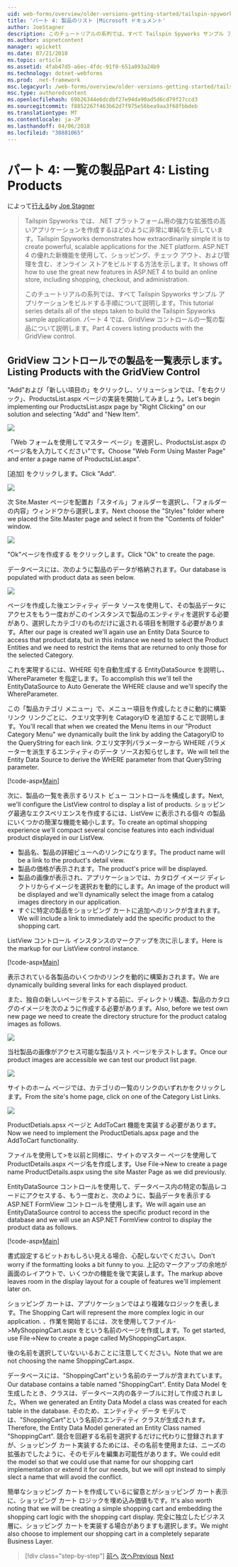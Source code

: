 ```yaml
---
uid: web-forms/overview/older-versions-getting-started/tailspin-spyworks/tailspin-spyworks-part-4
title: 'パート 4: 製品のリスト |Microsoft ドキュメント'
author: JoeStagner
description: このチュートリアルの系列では、すべて Tailspin Spyworks サンプル アプリケーションをビルドする手順について説明します。 パート 4 カバーが GridView contr. で製品を一覧表示する.
ms.author: aspnetcontent
manager: wpickett
ms.date: 07/21/2010
ms.topic: article
ms.assetid: 4fab47d5-a6ec-4fdc-91f0-651a093a24b9
ms.technology: dotnet-webforms
ms.prod: .net-framework
msc.legacyurl: /web-forms/overview/older-versions-getting-started/tailspin-spyworks/tailspin-spyworks-part-4
msc.type: authoredcontent
ms.openlocfilehash: 69b26344e6dcdbf27e94da90ad5d6cd79f27ccd3
ms.sourcegitcommit: f8852267f463b62d7f975e56bea9aa3f68fbbdeb
ms.translationtype: MT
ms.contentlocale: ja-JP
ms.lasthandoff: 04/06/2018
ms.locfileid: "30881065"
---
```

<a name="part-4-listing-products"></a><span data-ttu-id="8658a-104">パート 4: 一覧の製品</span><span class="sxs-lookup"><span data-stu-id="8658a-104">Part 4: Listing Products</span></span>
====================
<span data-ttu-id="8658a-105">によって[行える](https://github.com/JoeStagner)</span><span class="sxs-lookup"><span data-stu-id="8658a-105">by [Joe Stagner](https://github.com/JoeStagner)</span></span>

> <span data-ttu-id="8658a-106">Tailspin Spyworks では、.NET プラットフォーム用の強力な拡張性の高いアプリケーションを作成するはどのように非常に単純なを示しています。</span><span class="sxs-lookup"><span data-stu-id="8658a-106">Tailspin Spyworks demonstrates how extraordinarily simple it is to create powerful, scalable applications for the .NET platform.</span></span> <span data-ttu-id="8658a-107">ASP.NET 4 の優れた新機能を使用して、ショッピング、チェック アウト、および管理を含む、オンライン ストアをビルドする方法を示します。</span><span class="sxs-lookup"><span data-stu-id="8658a-107">It shows off how to use the great new features in ASP.NET 4 to build an online store, including shopping, checkout, and administration.</span></span>
> 
> <span data-ttu-id="8658a-108">このチュートリアルの系列では、すべて Tailspin Spyworks サンプル アプリケーションをビルドする手順について説明します。</span><span class="sxs-lookup"><span data-stu-id="8658a-108">This tutorial series details all of the steps taken to build the Tailspin Spyworks sample application.</span></span> <span data-ttu-id="8658a-109">パート 4 では、GridView コントロールの一覧の製品について説明します。</span><span class="sxs-lookup"><span data-stu-id="8658a-109">Part 4 covers listing products with the GridView control.</span></span>


## <a id="_Toc260221670"></a>  <span data-ttu-id="8658a-110">GridView コントロールでの製品を一覧表示します。</span><span class="sxs-lookup"><span data-stu-id="8658a-110">Listing Products with the GridView Control</span></span>

<span data-ttu-id="8658a-111">"Add"および「新しい項目の」をクリックし、ソリューションでは、「を右クリック」、ProductsList.aspx ページの実装を開始してみましょう。</span><span class="sxs-lookup"><span data-stu-id="8658a-111">Let's begin implementing our ProductsList.aspx page by "Right Clicking" on our solution and selecting "Add" and "New Item".</span></span>

![](tailspin-spyworks-part-4/_static/image1.jpg)

<span data-ttu-id="8658a-112">「Web フォームを使用してマスター ページ」を選択し、ProductsList.aspx のページ名を入力してください"です。</span><span class="sxs-lookup"><span data-stu-id="8658a-112">Choose "Web Form Using Master Page" and enter a page name of ProductsList.aspx".</span></span>

<span data-ttu-id="8658a-113">[追加] をクリックします。</span><span class="sxs-lookup"><span data-stu-id="8658a-113">Click "Add".</span></span>

![](tailspin-spyworks-part-4/_static/image2.jpg)

<span data-ttu-id="8658a-114">次 Site.Master ページを配置お「スタイル」フォルダーを選択し、「フォルダーの内容」ウィンドウから選択します。</span><span class="sxs-lookup"><span data-stu-id="8658a-114">Next choose the "Styles" folder where we placed the Site.Master page and select it from the "Contents of folder" window.</span></span>

![](tailspin-spyworks-part-4/_static/image3.jpg)

<span data-ttu-id="8658a-115">"Ok"ページを作成する をクリックします。</span><span class="sxs-lookup"><span data-stu-id="8658a-115">Click "Ok" to create the page.</span></span>

<span data-ttu-id="8658a-116">データベースには、次のように製品のデータが格納されます。</span><span class="sxs-lookup"><span data-stu-id="8658a-116">Our database is populated with product data as seen below.</span></span>

![](tailspin-spyworks-part-4/_static/image4.jpg)

<span data-ttu-id="8658a-117">ページを作成した後エンティティ データ ソースを使用して、その製品データにアクセスをもう一度おがこのインスタンスで製品のエンティティを選択する必要があり、選択したカテゴリのものだけに返される項目を制限する必要があります。</span><span class="sxs-lookup"><span data-stu-id="8658a-117">After our page is created we'll again use an Entity Data Source to access that product data, but in this instance we need to select the Product Entities and we need to restrict the items that are returned to only those for the selected Category.</span></span>

<span data-ttu-id="8658a-118">これを実現するには、WHERE 句を自動生成する EntityDataSource を説明し、WhereParameter を指定します。</span><span class="sxs-lookup"><span data-stu-id="8658a-118">To accomplish this we'll tell the EntityDataSource to Auto Generate the WHERE clause and we'll specify the WhereParameter.</span></span>

<span data-ttu-id="8658a-119">この「製品カテゴリ メニュー」で、メニュー項目を作成したときに動的に構築リンク リンクごとに、クエリ文字列を CatagoryID を追加することで説明します。</span><span class="sxs-lookup"><span data-stu-id="8658a-119">You'll recall that when we created the Menu Items in our "Product Category Menu" we dynamically built the link by adding the CatagoryID to the QueryString for each link.</span></span> <span data-ttu-id="8658a-120">クエリ文字列パラメーターから WHERE パラメーターを派生するエンティティのデータ ソースお知らせします。</span><span class="sxs-lookup"><span data-stu-id="8658a-120">We will tell the Entity Data Source to derive the WHERE parameter from that QueryString parameter.</span></span>

[!code-aspx[Main](tailspin-spyworks-part-4/samples/sample1.aspx)]

<span data-ttu-id="8658a-121">次に、製品の一覧を表示するリスト ビュー コントロールを構成します。</span><span class="sxs-lookup"><span data-stu-id="8658a-121">Next, we'll configure the ListView control to display a list of products.</span></span> <span data-ttu-id="8658a-122">ショッピング最適なエクスペリエンスを作成するには、ListVew に表示される個々 の製品にいくつかの簡潔な機能を縮小します。</span><span class="sxs-lookup"><span data-stu-id="8658a-122">To create an optimal shopping experience we'll compact several concise features into each individual product displayed in our ListVew.</span></span>

- <span data-ttu-id="8658a-123">製品名、製品の詳細ビューへのリンクになります。</span><span class="sxs-lookup"><span data-stu-id="8658a-123">The product name will be a link to the product's detail view.</span></span>
- <span data-ttu-id="8658a-124">製品の価格が表示されます。</span><span class="sxs-lookup"><span data-stu-id="8658a-124">The product's price will be displayed.</span></span>
- <span data-ttu-id="8658a-125">製品の画像が表示され、アプリケーションでは、カタログ イメージ ディレクトリからイメージを選択おを動的にします。</span><span class="sxs-lookup"><span data-stu-id="8658a-125">An image of the product will be displayed and we'll dynamically select the image from a catalog images directory in our application.</span></span>
- <span data-ttu-id="8658a-126">すぐに特定の製品をショッピング カートに追加へのリンクが含まれます。</span><span class="sxs-lookup"><span data-stu-id="8658a-126">We will include a link to immediately add the specific product to the shopping cart.</span></span>

<span data-ttu-id="8658a-127">ListView コントロール インスタンスのマークアップを次に示します。</span><span class="sxs-lookup"><span data-stu-id="8658a-127">Here is the markup for our ListView control instance.</span></span>

[!code-aspx[Main](tailspin-spyworks-part-4/samples/sample2.aspx)]

<span data-ttu-id="8658a-128">表示されている各製品のいくつかのリンクを動的に構築おされます。</span><span class="sxs-lookup"><span data-stu-id="8658a-128">We are dynamically building several links for each displayed product.</span></span>

<span data-ttu-id="8658a-129">また、独自の新しいページをテストする前に、ディレクトリ構造、製品のカタログのイメージを次のように作成する必要があります。</span><span class="sxs-lookup"><span data-stu-id="8658a-129">Also, before we test own new page we need to create the directory structure for the product catalog images as follows.</span></span>

![](tailspin-spyworks-part-4/_static/image1.png)

<span data-ttu-id="8658a-130">当社製品の画像がアクセス可能な製品リスト ページをテストします。</span><span class="sxs-lookup"><span data-stu-id="8658a-130">Once our product images are accessible we can test our product list page.</span></span>

![](tailspin-spyworks-part-4/_static/image5.jpg)

<span data-ttu-id="8658a-131">サイトのホーム ページでは、カテゴリの一覧のリンクのいずれかをクリックします。</span><span class="sxs-lookup"><span data-stu-id="8658a-131">From the site's home page, click on one of the Category List Links.</span></span>

![](tailspin-spyworks-part-4/_static/image6.jpg)

<span data-ttu-id="8658a-132">ProductDetials.apsx ページと AddToCart 機能を実装する必要があります。</span><span class="sxs-lookup"><span data-stu-id="8658a-132">Now we need to implement the ProductDetials.apsx page and the AddToCart functionality.</span></span>

<span data-ttu-id="8658a-133">ファイルを使用して&gt;を以前と同様に、サイトのマスター ページを使用して ProductDetails.aspx ページ名を作成します。</span><span class="sxs-lookup"><span data-stu-id="8658a-133">Use File-&gt;New to create a page name ProductDetails.aspx using the site Master Page as we did previously.</span></span>

<span data-ttu-id="8658a-134">EntityDataSource コントロールを使用して、データベース内の特定の製品レコードにアクセスする、もう一度おと、次のように、製品データを表示する ASP.NET FormView コントロールを使用します。</span><span class="sxs-lookup"><span data-stu-id="8658a-134">We will again use an EntityDataSource control to access the specific product record in the database and we will use an ASP.NET FormView control to display the product data as follows.</span></span>

[!code-aspx[Main](tailspin-spyworks-part-4/samples/sample3.aspx)]

<span data-ttu-id="8658a-135">書式設定するビットおもしろい見える場合、心配しないでください。</span><span class="sxs-lookup"><span data-stu-id="8658a-135">Don't worry if the formatting looks a bit funny to you.</span></span> <span data-ttu-id="8658a-136">上記のマークアップの余地が画面のレイアウトで、いくつかの機能を後で実装します。</span><span class="sxs-lookup"><span data-stu-id="8658a-136">The markup above leaves room in the display layout for a couple of features we'll implement later on.</span></span>

<span data-ttu-id="8658a-137">ショッピング カートは、アプリケーションではより複雑なロジックを表します。</span><span class="sxs-lookup"><span data-stu-id="8658a-137">The Shopping Cart will represent the more complex logic in our application.</span></span> <span data-ttu-id="8658a-138">、作業を開始するには、次を使用してファイル-&gt;MyShoppingCart.aspx をという名前のページを作成します。</span><span class="sxs-lookup"><span data-stu-id="8658a-138">To get started, use File-&gt;New to create a page called MyShoppingCart.aspx.</span></span>

<span data-ttu-id="8658a-139">後の名前を選択していないいるおことに注意してください。</span><span class="sxs-lookup"><span data-stu-id="8658a-139">Note that we are not choosing the name ShoppingCart.aspx.</span></span>

<span data-ttu-id="8658a-140">データベースには、"ShoppingCart"という名前のテーブルが含まれています。</span><span class="sxs-lookup"><span data-stu-id="8658a-140">Our database contains a table named "ShoppingCart".</span></span> <span data-ttu-id="8658a-141">Entity Data Model を生成したとき、クラスは、データベース内の各テーブルに対して作成されました。</span><span class="sxs-lookup"><span data-stu-id="8658a-141">When we generated an Entity Data Model a class was created for each table in the database.</span></span> <span data-ttu-id="8658a-142">そのため、エンティティ データ モデルでは、"ShoppingCart"という名前のエンティティ クラスが生成されます。</span><span class="sxs-lookup"><span data-stu-id="8658a-142">Therefore, the Entity Data Model generated an Entity Class named "ShoppingCart".</span></span> <span data-ttu-id="8658a-143">競合を回避する名前を選択するだけに代わりに登録されますが、ショッピング カート実装するためには、その名前を使用または、ニーズの拡張おでしたように、そのモデルを編集お可能性があります。</span><span class="sxs-lookup"><span data-stu-id="8658a-143">We could edit the model so that we could use that name for our shopping cart implementation or extend it for our needs, but we will opt instead to simply slect a name that will avoid the conflict.</span></span>

<span data-ttu-id="8658a-144">簡単なショッピング カートを作成しているに留意とがショッピング カート表示に、ショッピング カート ロジックを埋め込み価値もです。</span><span class="sxs-lookup"><span data-stu-id="8658a-144">It's also worth noting that we will be creating a simple shopping cart and embedding the shopping cart logic with the shopping cart display.</span></span> <span data-ttu-id="8658a-145">完全に独立したビジネス層に、ショッピング カートを実装する場合がありますも選択します。</span><span class="sxs-lookup"><span data-stu-id="8658a-145">We might also choose to implement our shopping cart in a completely separate Business Layer.</span></span>

> [!div class="step-by-step"]
> <span data-ttu-id="8658a-146">[前へ](tailspin-spyworks-part-3.md)
> [次へ](tailspin-spyworks-part-5.md)</span><span class="sxs-lookup"><span data-stu-id="8658a-146">[Previous](tailspin-spyworks-part-3.md)
[Next](tailspin-spyworks-part-5.md)</span></span>
